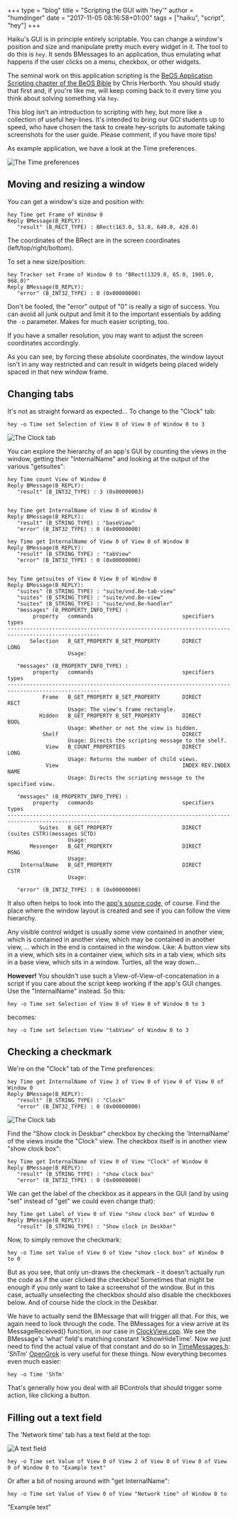+++
type = "blog"
title = "Scripting the GUI with 'hey'"
author = "humdinger"
date = "2017-11-05 08:16:58+01:00"
tags = ["haiku", "script", "hey"]
+++

Haiku's GUI is in principle entirely scriptable. You can change a window's position and size and manipulate pretty much every widget in it.
The tool to do this is `hey`. It sends BMessages to an application, thus emulating what happens if the user clicks on a menu, checkbox, or other widgets.

The seminal work on this application scripting is the [BeOS Application Scripting chapter of the BeOS Bible](http://www.birdhouse.org/beos/bible/bos/BeOS.scripting.PDF) by Chris Herborth. You should study that first and, if you're like me, will keep coming back to it every time you think about solving something via `hey`.

This blog isn't an introduction to scripting with hey, but more like a collection of useful hey-lines. It's intended to bring our GCI students up to speed, who have chosen the task to create hey-scripts to automate taking screenshots for the user guide.
Please comment, if you have more tips!

As example application, we have a look at the Time preferences.

![The Time preferences](/files/blog/humdinger/time_prefs.png)

Moving and resizing a window
------------------------

You can get a window's size and position with:

    hey Time get Frame of Window 0
    Reply BMessage(B_REPLY):
       "result" (B_RECT_TYPE) : BRect(163.0, 53.0, 649.0, 420.0)

The coordinates of the BRect are in the screen coordinates (left/top/right/bottom).

To set a new size/position:

    hey Tracker set Frame of Window 0 to "BRect(1329.0, 65.0, 1905.0, 968.0)"
    Reply BMessage(B_REPLY):
       "error" (B_INT32_TYPE) : 0 (0x00000000)

Don't be fooled, the "error" output of "0" is really a sign of success. You can avoid all junk output and limit it to the important essentials by adding the `-o` parameter. Makes for much easier scripting, too.

If you have a smaller resolution, you may want to adjust the screen coordinates accordingly.

As you can see, by forcing these absolute coordinates, the window layout isn't in any way restricted and can result in widgets being placed widely spaced in that new window frame.

Changing tabs
-------------

It's not as straight forward as expected... To change to the "Clock" tab:

    hey -o Time set Selection of View 0 of View 0 of Window 0 to 3

![The Clock tab](/files/blog/humdinger/time_clock.png)

You can explore the hierarchy of an app's GUI by counting the views in the window, getting their "InternalName" and looking at the output of the various "getsuites":

    hey Time count View of Window 0
    Reply BMessage(B_REPLY):
       "result" (B_INT32_TYPE) : 3 (0x00000003)


    hey Time get InternalName of View 0 of Window 0
    Reply BMessage(B_REPLY):
       "result" (B_STRING_TYPE) : "baseView"
       "error" (B_INT32_TYPE) : 0 (0x00000000)

    hey Time get InternalName of View 0 of View 0 of Window 0
    Reply BMessage(B_REPLY):
       "result" (B_STRING_TYPE) : "tabView"
       "error" (B_INT32_TYPE) : 0 (0x00000000)


    hey Time getsuites of View 0 View 0 of Window 0
    Reply BMessage(B_REPLY):
       "suites" (B_STRING_TYPE) : "suite/vnd.Be-tab-view"
       "suites" (B_STRING_TYPE) : "suite/vnd.Be-view"
       "suites" (B_STRING_TYPE) : "suite/vnd.Be-handler"
       "messages" (B_PROPERTY_INFO_TYPE) : 
            property   commands                            specifiers              types
    ---------------------------------------------------------------------------------------------------
           Selection   B_GET_PROPERTY B_SET_PROPERTY       DIRECT                  LONG 
                       Usage: 
    
       "messages" (B_PROPERTY_INFO_TYPE) : 
            property   commands                            specifiers              types
    ---------------------------------------------------------------------------------------------------
               Frame   B_GET_PROPERTY B_SET_PROPERTY       DIRECT                  RECT 
                       Usage: The view's frame rectangle.
              Hidden   B_GET_PROPERTY B_SET_PROPERTY       DIRECT                  BOOL 
                       Usage: Whether or not the view is hidden.
               Shelf                                       DIRECT                  
                       Usage: Directs the scripting message to the shelf.
                View   B_COUNT_PROPERTIES                  DIRECT                  LONG 
                       Usage: Returns the number of child views.
                View                                       INDEX REV.INDEX NAME    
                       Usage: Directs the scripting message to the specified view.
    
       "messages" (B_PROPERTY_INFO_TYPE) : 
            property   commands                            specifiers              types
    ---------------------------------------------------------------------------------------------------
              Suites   B_GET_PROPERTY                      DIRECT                  (suites CSTR)(messages SCTD)
                       Usage: 
           Messenger   B_GET_PROPERTY                      DIRECT                  MSNG 
                       Usage: 
        InternalName   B_GET_PROPERTY                      DIRECT                  CSTR 
                       Usage: 
    
       "error" (B_INT32_TYPE) : 0 (0x00000000)


It also often helps to look into the [app's source code,](http://cgit.haiku-os.org/haiku/tree/src/preferences/time/TimeWindow.cpp#n123) of course. Find the place where the window layout is created and see if you can follow the view hierarchy.

Any visible control widget is usually some view contained in another view, which is contained in another view, which may be contained in another view, ... which in the end is contained in the window.
Like: A button view sits in a view, which sits in a container view, which sits in a tab view, which sits in a base view, which sits in a window. Turtles, all the way down...

**However!**
You shouldn't use such a View-of-View-of-concatenation in a script if you care about the script keep working if the app's GUI changes.
Use the "InternalName" instead. So this:

    hey -o Time set Selection of View 0 of View 0 of Window 0 to 3

becomes:

    hey -o Time set Selection View "tabView" of Window 0 to 3

Checking a checkmark
-----------------

We're on the "Clock" tab of the Time preferences:

    hey Time get InternalName of View 3 of View 0 of View 0 of View 0 of Window 0
    Reply BMessage(B_REPLY):
       "result" (B_STRING_TYPE) : "Clock"
       "error" (B_INT32_TYPE) : 0 (0x00000000)

![The Clock tab](/files/blog/humdinger/time_clock.png)

Find the "Show clock in Deskbar" checkbox by checking the 'InternalName' of the views inside the "Clock" view. The checkbox itself is in another view "show clock box":

    hey Time get InternalName of View 0 of View "Clock" of Window 0
    Reply BMessage(B_REPLY):
       "result" (B_STRING_TYPE) : "show clock box"
       "error" (B_INT32_TYPE) : 0 (0x00000000)

We can get the label of the checkbox as it appears in the GUI (and by using "set" instead of "get" we could even change that):

	hey Time get Label of View 0 of View "show clock box" of Window 0
    Reply BMessage(B_REPLY):
       "result" (B_STRING_TYPE) : "Show clock in Deskbar"


Now, to simply remove the checkmark:

    hey -o Time set Value of View 0 of View "show clock box" of Window 0 to 0

But as you see, that only un-draws the checkmark - it doesn't actually run the code as if the user clicked the checkbox!
Sometimes that might be enough if you only want to take a screenshot of the window. But in this case, actually unselecting the checkbox should also disable the checkboxes below. And of course hide the clock in the Deskbar.

We have to actually send the BMessage that will trigger all that. For this, we again need to look through the code.
The BMessages for a view arrive at its MessageReceived() function, in our case in [ClockView.cpp](http://cgit.haiku-os.org/haiku/tree/src/preferences/time/ClockView.cpp#n151). We see the BMessage's 'what' field's matching constant 'kShowHideTime'. Now we just need to find the actual value of that constant and do so in [TimeMessages.h](http://xref.plausible.coop/source/xref/haiku/src/preferences/time/TimeMessages.h#53): 'ShTm'
[OpenGrok](http://xref.plausible.coop/source/) is very useful for these things.
Now everything becomes even much easier:

    hey -o Time 'ShTm'

That's generally how you deal with all BControls that should trigger some action, like clicking a button.

Filling out a text field
---------------------

The 'Network time' tab has a text field at the top:

![A text field](/files/blog/humdinger/time_textfield.png)

    hey -o Time set Value of View 0 of View 2 of View 0 of View 0 of View 0 of Window 0 to "Example text"

Or after a bit of nosing around with "get InternalName":

	hey -o Time set Value of View 0 of View "Network time" of Window 0 to
 "Example text"

